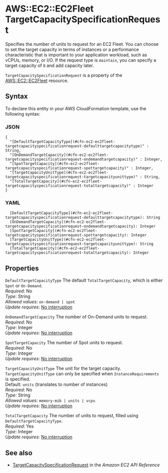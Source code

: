 # AWS::EC2::EC2Fleet TargetCapacitySpecificationRequest<a name="aws-properties-ec2-ec2fleet-targetcapacityspecificationrequest"></a>

Specifies the number of units to request for an EC2 Fleet\. You can choose to set the target capacity in terms of instances or a performance characteristic that is important to your application workload, such as vCPUs, memory, or I/O\. If the request type is `maintain`, you can specify a target capacity of `0` and add capacity later\.

 `TargetCapacitySpecificationRequest` is a property of the [AWS::EC2::EC2Fleet](https://docs.aws.amazon.com/AWSCloudFormation/latest/UserGuide/aws-resource-ec2-ec2fleet.html) resource\.

## Syntax<a name="aws-properties-ec2-ec2fleet-targetcapacityspecificationrequest-syntax"></a>

To declare this entity in your AWS CloudFormation template, use the following syntax:

### JSON<a name="aws-properties-ec2-ec2fleet-targetcapacityspecificationrequest-syntax.json"></a>

```
{
  "[DefaultTargetCapacityType](#cfn-ec2-ec2fleet-targetcapacityspecificationrequest-defaulttargetcapacitytype)" : String,
  "[OnDemandTargetCapacity](#cfn-ec2-ec2fleet-targetcapacityspecificationrequest-ondemandtargetcapacity)" : Integer,
  "[SpotTargetCapacity](#cfn-ec2-ec2fleet-targetcapacityspecificationrequest-spottargetcapacity)" : Integer,
  "[TargetCapacityUnitType](#cfn-ec2-ec2fleet-targetcapacityspecificationrequest-targetcapacityunittype)" : String,
  "[TotalTargetCapacity](#cfn-ec2-ec2fleet-targetcapacityspecificationrequest-totaltargetcapacity)" : Integer
}
```

### YAML<a name="aws-properties-ec2-ec2fleet-targetcapacityspecificationrequest-syntax.yaml"></a>

```
  [DefaultTargetCapacityType](#cfn-ec2-ec2fleet-targetcapacityspecificationrequest-defaulttargetcapacitytype): String
  [OnDemandTargetCapacity](#cfn-ec2-ec2fleet-targetcapacityspecificationrequest-ondemandtargetcapacity): Integer
  [SpotTargetCapacity](#cfn-ec2-ec2fleet-targetcapacityspecificationrequest-spottargetcapacity): Integer
  [TargetCapacityUnitType](#cfn-ec2-ec2fleet-targetcapacityspecificationrequest-targetcapacityunittype): String
  [TotalTargetCapacity](#cfn-ec2-ec2fleet-targetcapacityspecificationrequest-totaltargetcapacity): Integer
```

## Properties<a name="aws-properties-ec2-ec2fleet-targetcapacityspecificationrequest-properties"></a>

`DefaultTargetCapacityType`  <a name="cfn-ec2-ec2fleet-targetcapacityspecificationrequest-defaulttargetcapacitytype"></a>
The default `TotalTargetCapacity`, which is either `Spot` or `On-Demand`\.  
*Required*: No  
*Type*: String  
*Allowed values*: `on-demand | spot`  
*Update requires*: [No interruption](https://docs.aws.amazon.com/AWSCloudFormation/latest/UserGuide/using-cfn-updating-stacks-update-behaviors.html#update-no-interrupt)

`OnDemandTargetCapacity`  <a name="cfn-ec2-ec2fleet-targetcapacityspecificationrequest-ondemandtargetcapacity"></a>
The number of On\-Demand units to request\.  
*Required*: No  
*Type*: Integer  
*Update requires*: [No interruption](https://docs.aws.amazon.com/AWSCloudFormation/latest/UserGuide/using-cfn-updating-stacks-update-behaviors.html#update-no-interrupt)

`SpotTargetCapacity`  <a name="cfn-ec2-ec2fleet-targetcapacityspecificationrequest-spottargetcapacity"></a>
The number of Spot units to request\.  
*Required*: No  
*Type*: Integer  
*Update requires*: [No interruption](https://docs.aws.amazon.com/AWSCloudFormation/latest/UserGuide/using-cfn-updating-stacks-update-behaviors.html#update-no-interrupt)

`TargetCapacityUnitType`  <a name="cfn-ec2-ec2fleet-targetcapacityspecificationrequest-targetcapacityunittype"></a>
The unit for the target capacity\. `TargetCapacityUnitType` can only be specified when `InstanceRequirements` is specified\.  
Default: `units` \(translates to number of instances\)  
*Required*: No  
*Type*: String  
*Allowed values*: `memory-mib | units | vcpu`  
*Update requires*: [No interruption](https://docs.aws.amazon.com/AWSCloudFormation/latest/UserGuide/using-cfn-updating-stacks-update-behaviors.html#update-no-interrupt)

`TotalTargetCapacity`  <a name="cfn-ec2-ec2fleet-targetcapacityspecificationrequest-totaltargetcapacity"></a>
The number of units to request, filled using `DefaultTargetCapacityType`\.  
*Required*: Yes  
*Type*: Integer  
*Update requires*: [No interruption](https://docs.aws.amazon.com/AWSCloudFormation/latest/UserGuide/using-cfn-updating-stacks-update-behaviors.html#update-no-interrupt)

## See also<a name="aws-properties-ec2-ec2fleet-targetcapacityspecificationrequest--seealso"></a>
+  [ TargetCapacitySpecificationRequest](https://docs.aws.amazon.com/AWSEC2/latest/APIReference/API_TargetCapacitySpecificationRequest.html) in the *Amazon EC2 API Reference* 